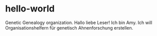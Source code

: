# hello-world
Genetic Genealogy organization. 
Hallo liebe Leser! Ich bin Amy. Ich will Organisationshelfern für genetisch Ahnenforschung erstellen.
